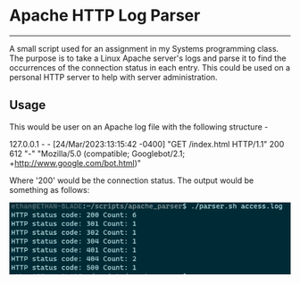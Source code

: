 # Apache HTTP Log Parser
------------------------------------------

A small script used for an assignment in my Systems programming class.
The purpose is to take a Linux Apache server's logs and parse it to find the
occurrences of the connection status in each entry. This could be used on a personal
HTTP server to help with server administration.

<h2>Usage</h2>

This would be user on an Apache log file with the following structure -

127.0.0.1 - - [24/Mar/2023:13:15:42 -0400] "GET /index.html HTTP/1.1" 200 612 "-" "Mozilla/5.0 (compatible; Googlebot/2.1; +http://www.google.com/bot.html)"

Where '200' would be the connection status. The output would be something as follows:

<img src="https://github.com/EthanGilles/apache_parser/blob/e71ff28974f6285e7bad429601fe0165646d2422/sample.png">
